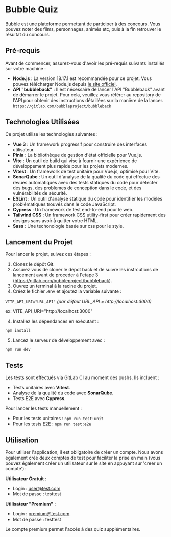 # Bubble Quiz

Bubble est une plateforme permettant de participer à des concours. Vous pouvez noter des films, personnages, animés etc, puis à la fin retrouver le résultat du concours.

## Pré-requis

Avant de commencer, assurez-vous d'avoir les pré-requis suivants installés sur votre machine :

- **Node.js** : La version 18.17.1 est recommandée pour ce projet. Vous pouvez télécharger Node.js depuis [le site officiel](https://nodejs.org/).
- **API "bubbleback"** : Il est nécessaire de lancer l'API "Bubbleback" avant de démarrer le projet. Pour cela, veuillez vous référer au repository de l'API pour obtenir des instructions détaillées sur la manière de la lancer. `https://gitlab.com/bubbleproject/bubbleback`

## Technologies Utilisées

Ce projet utilise les technologies suivantes :

- **Vue 3** : Un framework progressif pour construire des interfaces utilisateur.
- **Pinia** : La bibliothèque de gestion d'état officielle pour Vue.js.
- **Vite** : Un outil de build qui vise à fournir une expérience de développement plus rapide pour les projets modernes.
- **Vitest** : Un framework de test unitaire pour Vue.js, optimisé pour Vite.
- **SonarQube** : Un outil d'analyse de la qualité du code qui effectue des revues automatiques avec des tests statiques du code pour détecter des bugs, des problèmes de conception dans le code, et des vulnérabilités de sécurité.
- **ESLint** : Un outil d'analyse statique du code pour identifier les modèles problématiques trouvés dans le code JavaScript.
- **Cypress** : Un framework de test end-to-end pour le web.
- **Tailwind CSS** : Un framework CSS utility-first pour créer rapidement des designs sans avoir à quitter votre HTML.
- **Sass** : Une techonologie basée sur css pour le style.

## Lancement du Projet

Pour lancer le projet, suivez ces étapes :

1. Clonez le dépôt Git.
2. Assurez vous de cloner le depot back et de suivre les instrcutions de lancement avant de proceder à l'etape 3 (https://gitlab.com/bubbleproject/bubbleback).
3. Ouvrez un terminal à la racine du projet.
4. Créez le fichier .env et ajoutez la variable suivante : 

`VITE_API_URI="URL_API"`
_(par défaut URL_API = http://localhost:3000)_

ex: VITE_API_URI="http://localhost:3000"

4. Installez les dépendances en exécutant :

`npm install`


5. Lancez le serveur de développement avec :

`npm run dev`


## Tests

Les tests sont effectués via GitLab CI au moment des pushs. Ils incluent :

- Tests unitaires avec **Vitest**.
- Analyse de la qualité du code avec **SonarQube**.
- Tests E2E avec **Cypress**.

Pour lancer les tests manuellement :

- Pour les tests unitaires : `npm run test:unit`
- Pour les tests E2E : `npm run test:e2e`


## Utilisation

Pour utiliser l'application, il est obligatoire de créer un compte. Nous avons également créé deux comptes de test pour faciliter la prise en main (vous pouvez également créer un utilisateur sur le site en appuyant sur 'creer un compte'):

**Utilisateur Gratuit** :
- Login : user@test.com
- Mot de passe : testtest

**Utilisateur "Premium"** :
- Login : premium@test.com
- Mot de passe : testtest

Le compte premium permet l'accès à des quiz supplémentaires.
